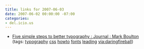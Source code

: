 ```yaml
---
title: links for 2007-06-03
date: 2007-06-02 00:00:00 -07:00
categories:
- del.icio.us
---
```


<ul class="delicious">
    <li>
        <div class="delicious-link"><a href="http://www.markboulton.co.uk/journal/comments/five_simple_steps_to_better_typography/">Five simple steps to better typography : Journal : Mark Boulton</a></div>
        <div class="delicious-tags">(tags: <a href="http://del.icio.us/torrez/typography">typography</a> <a href="http://del.icio.us/torrez/css">css</a> <a href="http://del.icio.us/torrez/howto">howto</a> <a href="http://del.icio.us/torrez/fonts">fonts</a> <a href="http://del.icio.us/torrez/leading">leading</a> <a href="http://del.icio.us/torrez/via:daringfireball">via:daringfireball</a>)</div>
    </li>
</ul>
